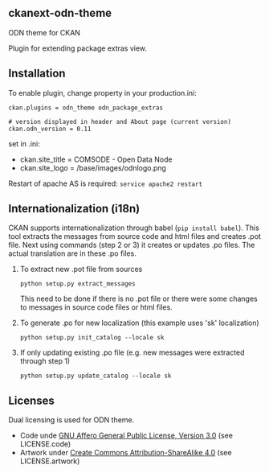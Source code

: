 ckanext-odn-theme
-------

ODN theme for CKAN

Plugin for extending package extras view.

Installation
-------

To enable plugin, change property in your production.ini:
```
ckan.plugins = odn_theme odn_package_extras

# version displayed in header and About page (current version)
ckan.odn_version = 0.11
```

set in .ini:
* ckan.site_title = COMSODE - Open Data Node 
* ckan.site_logo = /base/images/odnlogo.png


Restart of apache AS is required: ``` service apache2 restart ```


Internationalization (i18n)
-------
CKAN supports internationalization through babel (```pip install babel```). This tool extracts the messages from source code and html files
and creates .pot file. Next using commands (step 2 or 3) it creates or updates .po files. The actual translation are in these .po files.

1. To extract new .pot file from sources
	```
	python setup.py extract_messages
	```
	
	This need to be done if there is no .pot file or there were some changes to messages in source code files or html files.

2. To generate .po for new localization (this example uses 'sk' localization)
	```
	python setup.py init_catalog --locale sk
	```

3. If only updating existing .po file (e.g. new messages were extracted through step 1)
	```
	python setup.py update_catalog --locale sk
	```

Licenses
-------

Dual licensing is used for ODN theme.
* Code unde [GNU Affero General Public License, Version 3.0](http://www.gnu.org/licenses/agpl-3.0.html) (see LICENSE.code)
* Artwork under [Create Commons Attribution-ShareAlike 4.0](https://creativecommons.org/licenses/by-sa/4.0/legalcode) (see LICENSE.artwork)
